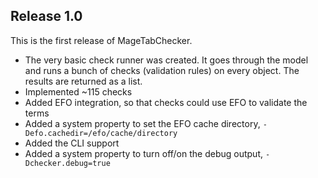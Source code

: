 ## Release 1.0 

This is the first release of MageTabChecker.
 
 * The very basic check runner was created. It goes through the model and runs a bunch of checks (validation rules) on every object. The results are returned as a list.  
 * Implemented ~115 checks
 * Added EFO integration, so that checks could use EFO to validate the terms
 * Added a system property to set the EFO cache directory, `-Defo.cachedir=/efo/cache/directory`  
 * Added the CLI support
 * Added a system property to turn off/on the debug output, `-Dchecker.debug=true`